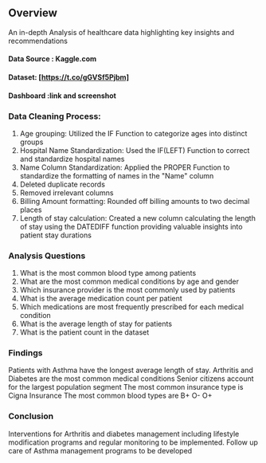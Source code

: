 ## **Overview**

An in-depth Analysis of healthcare data highlighting key insights and recommendations

#### Data Source : Kaggle.com

#### Dataset: [https://t.co/gGVSf5Pjbm]

#### Dashboard :link and screenshot

### Data Cleaning Process:

1. Age grouping: Utilized the IF Function to categorize ages into distinct groups
2. Hospital Name Standardization: Used the IF(LEFT) Function to correct and standardize hospital names
3. Name Column Standardization: Applied the PROPER Function to standardize the formatting of names in the "Name" column
4. Deleted duplicate records
5. Removed irrelevant columns
6. Billing Amount formatting: Rounded off billing amounts to two decimal places
7. Length of stay calculation: Created a new column calculating the length of stay using the DATEDIFF function providing valuable insights into patient stay durations

### Analysis Questions

1. What is the most common blood type among patients
2. What are the most common medical conditions by age and gender
3. Which insurance provider is the most commonly used by patients
4. What is the average medication count per patient
5. Which medications are most frequently prescribed for each medical condition
6. What is the average length of stay for patients
7. What is the patient count in the dataset

### Findings 

Patients with Asthma have the longest average length of stay.
Arthritis and Diabetes are the most common medical conditions
Senior citizens account for the largest population segment
The most common insurance type is Cigna Insurance
The most common blood types are B+ O- O+

### Conclusion

Interventions for Arthritis and diabetes management including lifestyle modification programs and regular monitoring to be implemented.
Follow up care of Asthma management programs to be developed





